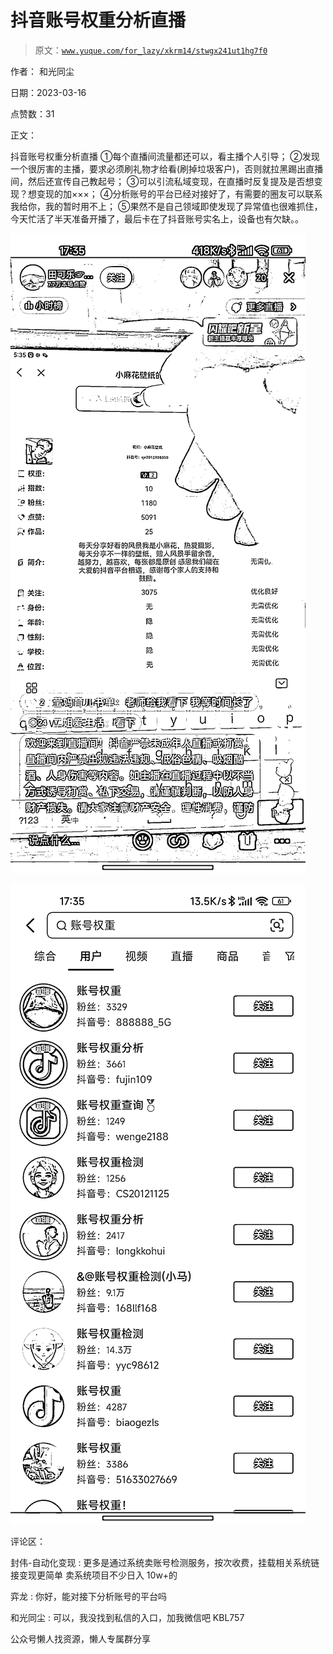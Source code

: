 # 抖音账号权重分析直播

> 原文：[`www.yuque.com/for_lazy/xkrm14/stwgx241ut1hg7f0`](https://www.yuque.com/for_lazy/xkrm14/stwgx241ut1hg7f0)

作者： 和光同尘

日期：2023-03-16

点赞数：31

正文：

抖音账号权重分析直播 ①每个直播间流量都还可以，看主播个人引导； ②发现一个很厉害的主播，要求必须刷礼物才给看(刷掉垃圾客户)，否则就拉黑踢出直播间，然后还宣传自己教起号； ③可以引流私域变现，在直播时反复提及是否想变现？想变现的加×××； ④分析账号的平台已经对接好了，有需要的圈友可以联系我给你，我的暂时用不上； ⑤果然不是自己领域即使发现了异常值也很难抓住，今天忙活了半天准备开播了，最后卡在了抖音账号实名上，设备也有欠缺。。

![](img/614b713593b51378df35ae783588797f.png)  

![](img/8ca004396bf1c6832b2a0ea00c59cde2.png)  

评论区：

封伟-自动化变现 : 更多是通过系统卖账号检测服务，按次收费，挂载相关系统链接变现更简单 卖系统项目不少日入 10w+的

弈龙 : 你好，能对接下分析账号的平台吗

和光同尘 : 可以，我没找到私信的入口，加我微信吧 KBL757

公众号懒人找资源，懒人专属群分享

